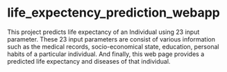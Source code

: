 # life_expectency_prediction_webapp
This project predicts life expectancy of an Individual using 23 input parameter. These 23 input parameters are consist of various information such as the medical records, socio-economical state, education, personal habits of a particular individual. And finally, this web page provides a predicted life expectancy and diseases of that individual.
